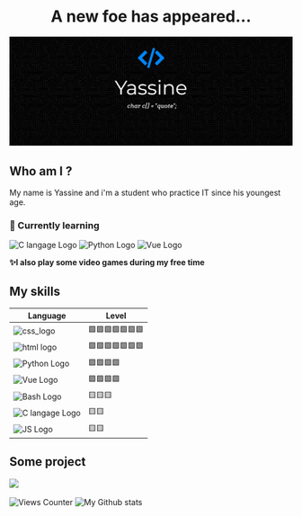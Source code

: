 <h1 align="center"> A new foe has appeared... </h1>
<img src="https://github.com/Yass1G1/Yass1G1/blob/main/Banner_Github_blue.jpg" alt="My Github Banner" />

## Who am I ?
My name is Yassine and i'm a student who practice IT since his youngest age.
<br>
### 🌱 Currently learning
![C langage Logo](https://custom-icon-badges.herokuapp.com/badge/C%20language-5d6cbf?style=for-the-badge&logo=C)
![Python Logo](https://custom-icon-badges.herokuapp.com/badge/Python-366e9e?style=for-the-badge&logo=python&logoColor=white)
![Vue Logo](https://custom-icon-badges.herokuapp.com/badge/Vue-34495E?style=for-the-badge&logo=Vue.js)

**✨I also play some video games during my free time**

## My skills
| Language                                                                                                                    | Level            |
| ----------------------------------------------------                                                                        |------------------|
| ![css_logo](https://custom-icon-badges.herokuapp.com/badge/CSS3-1471b6?style=for-the-badge&logo=css)                        |🟩🟩🟩🟩🟩🟩🟩|
| ![html logo](https://custom-icon-badges.herokuapp.com/badge/HTML5-f0642b?style=for-the-badge&logo=html)                     |🟩🟩🟩🟩🟩🟩🟩|
| ![Python Logo](https://custom-icon-badges.herokuapp.com/badge/Python-366e9e?style=for-the-badge&logo=python&logoColor=white)|🟩🟩🟩🟩       |
| ![Vue Logo](https://custom-icon-badges.herokuapp.com/badge/Vue-34495E?style=for-the-badge&logo=Vue.js)                      |🟩🟩🟩🟩       |
| ![Bash Logo](https://custom-icon-badges.herokuapp.com/badge/Bash\/Unix-3f464a?style=for-the-badge&logo=GNU%20Bash)          |🟨🟨🟨          |
| ![C langage Logo](https://custom-icon-badges.herokuapp.com/badge/C%20language-5d6cbf?style=for-the-badge&logo=C)            |🟨🟨            |
| ![JS Logo](https://custom-icon-badges.herokuapp.com/badge/JS-e5bc00?style=for-the-badge&logo=js)                            |🟨🟨            |



## Some project
<a href="https://dinogame-project.rf.gd/">
  <img src="https://custom-icon-badges.herokuapp.com/badge/My%20Vue%20Website-34495E?style=for-the-badge&logo=Vue.js" />
</a>


<!-- Stats -->
![Views Counter](https://komarev.com/ghpvc/?username=Yass1G1)
![My Github stats](https://github-readme-stats.vercel.app/api?username=Yass1G1&show_icons=true&hide_border=true&theme=github_dark)

